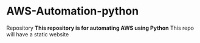 # AWS-Automation-python
Repository
**This repository is for automating AWS using Python**
This repo will have a static website
